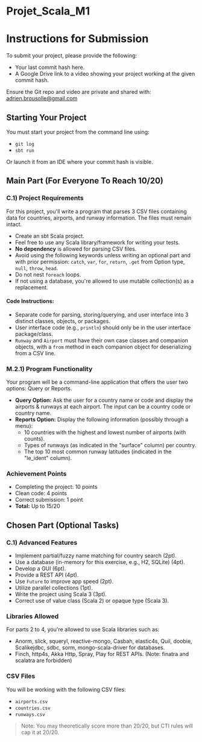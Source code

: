 # Projet_Scala_M1

# Instructions for Submission

To submit your project, please provide the following:

- Your last commit hash here.
- A Google Drive link to a video showing your project working at the given commit hash.

Ensure the Git repo and video are private and shared with: adrien.brousolle@gmail.com

## Starting Your Project

You must start your project from the command line using:
- `git log`
- `sbt run`

Or launch it from an IDE where your commit hash is visible.

## Main Part (For Everyone To Reach 10/20)

### C.1) Project Requirements

For this project, you'll write a program that parses 3 CSV files containing data for countries, airports, and runway information. The files must remain intact.

- Create an sbt Scala project.
- Feel free to use any Scala library/framework for writing your tests.
- **No dependency** is allowed for parsing CSV files.
- Avoid using the following keywords unless writing an optional part and with prior permission: `catch`, `var`, `for`, `return`, `.get` from Option type, `null`, `throw`, `head`.
- Do not nest `foreach` loops.
- If not using a database, you're allowed to use mutable collection(s) as a replacement.

#### Code Instructions:

- Separate code for parsing, storing/querying, and user interface into 3 distinct classes, objects, or packages.
- User interface code (e.g., `println`) should only be in the user interface package/class.
- `Runway` and `Airport` must have their own case classes and companion objects, with a `from` method in each companion object for deserializing from a CSV line.

### M.2.1) Program Functionality

Your program will be a command-line application that offers the user two options: Query or Reports.

- **Query Option:** Ask the user for a country name or code and display the airports & runways at each airport. The input can be a country code or country name.
- **Reports Option:** Display the following information (possibly through a menu):
  - 10 countries with the highest and lowest number of airports (with counts).
  - Types of runways (as indicated in the "surface" column) per country.
  - The top 10 most common runway latitudes (indicated in the "le_ident" column).

### Achievement Points

- Completing the project: 10 points
- Clean code: 4 points
- Correct submission: 1 point
- **Total:** Up to 15/20

## Chosen Part (Optional Tasks)

### C.1) Advanced Features

- Implement partial/fuzzy name matching for country search (2pt).
- Use a database (in-memory for this exercise, e.g., H2, SQLite) (4pt).
- Develop a GUI (6pt).
- Provide a REST API (4pt).
- Use `Future` to improve app speed (2pt).
- Utilize parallel collections (1pt).
- Write the project using Scala 3 (3pt).
- Correct use of value class (Scala 2) or opaque type (Scala 3).

### Libraries Allowed

For parts 2 to 4, you're allowed to use Scala libraries such as:
- Anorm, slick, squeryl, reactive-mongo, Casbah, elastic4s, Quil, doobie, Scalikejdbc, sdbc, sorm, mongo-scala-driver for databases.
- Finch, http4s, Akka Http, Spray, Play for REST APIs. (Note: finatra and scalatra are forbidden)

### CSV Files

You will be working with the following CSV files:
- `airports.csv`
- `countries.csv`
- `runways.csv`

>Note: You may theoretically score more than 20/20, but CTI rules will cap it at 20/20.
